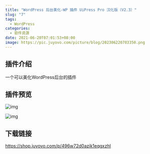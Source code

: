 ```yaml
---
title: "WordPress 后台美化-WP 插件 UiPress Pro 汉化版（V2.3）"
slug: "7"
tags:
  - WordPress
categories:
  - 软件资源
date: 2021-06-20T07:01:53+08:00
image: https://pic.juyovo.com/picture/blog/202306220703350.png
---
```


## 插件介绍

一个可以美化WordPress后台的插件

## 插件预览

![img](https://pic.juyovo.com/picture/img/2022/01/Snipaste_2022-01-29_21-24-20-1024x554.png)

![img](https://pic.juyovo.com/picture/img/2022/01/Snipaste_2022-01-29_21-28-57-1024x554.png)

## 下载链接

https://shop.juyovo.com/p/496w72d0azik1eqgxzhl
